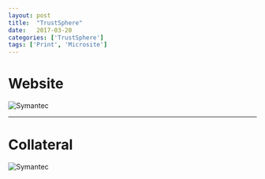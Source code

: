 ```yaml
---
layout: post
title:  "TrustSphere"
date:   2017-03-20
categories: ['TrustSphere']
tags: ['Print', 'Microsite']
---
```


# Website
![Symantec](https://raw.githubusercontent.com/gbjack/gbjack.github.io/master/assets/images/ts1.png)


---


# Collateral
![Symantec](https://raw.githubusercontent.com/gbjack/gbjack.github.io/master/assets/images/ts2.png)
